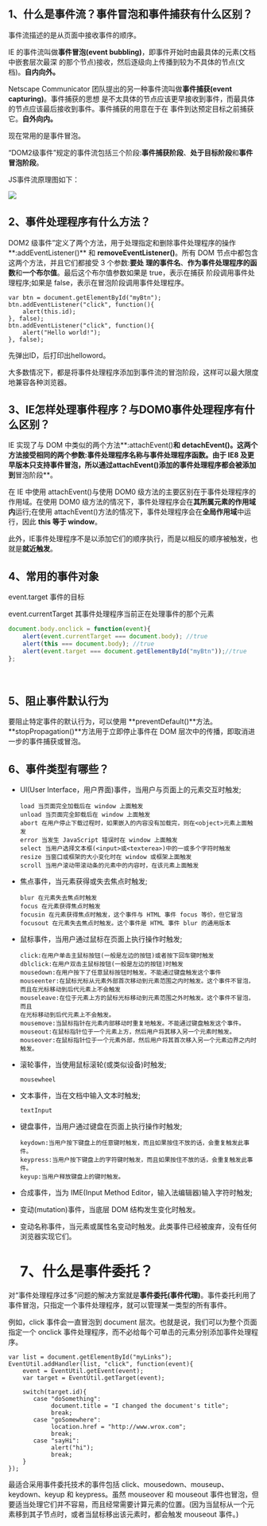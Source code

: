 ## 1、什么是事件流？事件冒泡和事件捕获有什么区别？

事件流描述的是从页面中接收事件的顺序。

IE 的事件流叫做**事件冒泡(event bubbling)**，即事件开始时由最具体的元素(文档中嵌套层次最深
的那个节点)接收，然后逐级向上传播到较为不具体的节点(文档)。**自内向外。**

Netscape Communicator 团队提出的另一种事件流叫做**事件捕获(event capturing)**。事件捕获的思想
是不太具体的节点应该更早接收到事件，而最具体的节点应该最后接收到事件。事件捕获的用意在于在
事件到达预定目标之前捕获它。**自外向内。**

现在常用的是事件冒泡。

“DOM2级事件”规定的事件流包括三个阶段:**事件捕获阶段**、**处于目标阶段**和**事件冒泡阶段**。			

JS事件流原理图如下：

![](https://images2015.cnblogs.com/blog/1005354/201612/1005354-20161222125521823-1914047378.png)

## 2、事件处理程序有什么方法？

DOM2 级事件”定义了两个方法，用于处理指定和删除事件处理程序的操作**:addEventListener()**
和 **removeEventListener()**。所有 DOM 节点中都包含这两个方法，并且它们都接受 3 个参数:**要处**
**理的事件名**、**作为事件处理程序的函数**和**一个布尔值**。最后这个布尔值参数如果是 true，表示在捕获
阶段调用事件处理程序;如果是 false，表示在冒泡阶段调用事件处理程序。

```
var btn = document.getElementById("myBtn");
btn.addEventListener("click", function(){
    alert(this.id);
}, false);
btn.addEventListener("click", function(){
    alert("Hello world!");
}, false);
```

先弹出ID，后打印出helloword。

大多数情况下，都是将事件处理程序添加到事件流的冒泡阶段，这样可以最大限度地兼容各种浏览器。

## 3、IE怎样处理事件程序？与DOM0事件处理程序有什么区别？

IE 实现了与 DOM 中类似的两个方法**:attachEvent()**和 **detachEvent()**。这两个方法接受相同的两个参数:事件处理程序名称与事件处理程序函数。由于 IE8 及更早版本只支持事件冒泡，所以通过attachEvent()添加的事件处理程序都会被添加到**冒泡阶段**。

在 IE 中使用 attachEvent()与使用 DOM0 级方法的主要区别在于事件处理程序的作用域。在使用 DOM0 级方法的情况下，事件处理程序会在**其所属元素的作用域内**运行;在使用 attachEvent()方法的情况下，事件处理程序会在**全局作用域**中运行，因此 **this 等于 window**。

此外，IE事件处理程序不是以添加它们的顺序执行，而是以相反的顺序被触发，也就是**就近触发**。

## 4、常用的事件对象

event.target  	 事件的目标

event.currentTarget 其事件处理程序当前正在处理事件的那个元素		

```js
document.body.onclick = function(event){ 
    alert(event.currentTarget === document.body); //true 
    alert(this === document.body); //true 
    alert(event.target === document.getElementById("myBtn"));//true
};
```

​		

## 5、阻止事件默认行为

要阻止特定事件的默认行为，可以使用 **preventDefault()**方法。	
**stopPropagation()**方法用于立即停止事件在 DOM 层次中的传播，即取消进一步的事件捕获或冒泡。

## 6、事件类型有哪些？

- UI(User Interface，用户界面)事件，当用户与页面上的元素交互时触发;

  ```
  load 当页面完全加载后在 window 上面触发
  unload 当页面完全卸载后在 window 上面触发
  abort 在用户停止下载过程时，如果嵌入的内容没有加载完，则在<object>元素上面触发
  error 当发生 JavaScript 错误时在 window 上面触发
  select 当用户选择文本框(<input>或<texterea>)中的一或多个字符时触发
  resize 当窗口或框架的大小变化时在 window 或框架上面触发
  scroll 当用户滚动带滚动条的元素中的内容时，在该元素上面触发
  ```

- 焦点事件，当元素获得或失去焦点时触发;

  ```
  blur 在元素失去焦点时触发
  focus 在元素获得焦点时触发
  focusin 在元素获得焦点时触发，这个事件与 HTML 事件 focus 等价，但它冒泡
  focusout 在元素失去焦点时触发。这个事件是 HTML 事件 blur 的通用版本
  ```

- 鼠标事件，当用户通过鼠标在页面上执行操作时触发;

  ```
  click:在用户单击主鼠标按钮(一般是左边的按钮)或者按下回车键时触发
  dblclick:在用户双击主鼠标按钮(一般是左边的按钮)时触发
  mousedown:在用户按下了任意鼠标按钮时触发。不能通过键盘触发这个事件
  mouseenter:在鼠标光标从元素外部首次移动到元素范围之内时触发。这个事件不冒泡，而且在光标移动到后代元素上不会触发 
  mouseleave:在位于元素上方的鼠标光标移动到元素范围之外时触发。这个事件不冒泡，而且
  在光标移动到后代元素上不会触发。
  mousemove:当鼠标指针在元素内部移动时重复地触发。不能通过键盘触发这个事件。
  mouseout:在鼠标指针位于一个元素上方，然后用户将其移入另一个元素时触发。
  mouseover:在鼠标指针位于一个元素外部，然后用户将其首次移入另一个元素边界之内时触发。
  ```

- 滚轮事件，当使用鼠标滚轮(或类似设备)时触发;

  ```
  mousewheel
  ```

- 文本事件，当在文档中输入文本时触发;

  ```
  textInput
  ```

- 键盘事件，当用户通过键盘在页面上执行操作时触发;

  ```
  keydown:当用户按下键盘上的任意键时触发，而且如果按住不放的话，会重复触发此事件。
  keypress:当用户按下键盘上的字符键时触发，而且如果按住不放的话，会重复触发此事件。
  keyup:当用户释放键盘上的键时触发。
  ```

- 合成事件，当为 IME(Input Method Editor，输入法编辑器)输入字符时触发;

- 变动(mutation)事件，当底层 DOM 结构发生变化时触发。

- 变动名称事件，当元素或属性名变动时触发。此类事件已经被废弃，没有任何浏览器实现它们。

	# 7、什么是事件委托？		

对“事件处理程序过多”问题的解决方案就是**事件委托(事件代理)**。事件委托利用了事件冒泡，只指定一个事件处理程序，就可以管理某一类型的所有事件。

例如，click 事件会一直冒泡到 document 层次。也就是说，我们可以为整个页面指定一个 onclick 事件处理程序，而不必给每个可单击的元素分别添加事件处理程序。

```
var list = document.getElementById("myLinks");
EventUtil.addHandler(list, "click", function(event){
	event = EventUtil.getEvent(event);
    var target = EventUtil.getTarget(event);
   
    switch(target.id){
       case "doSomething":
            document.title = "I changed the document's title";
            break;
       case "goSomewhere":
            location.href = "http://www.wrox.com";
            break;
       case "sayHi": 
      		alert("hi");
			break; 
	}
});
```


最适合采用事件委托技术的事件包括 click、mousedown、mouseup、keydown、keyup 和 keypress。虽然 mouseover 和 mouseout 事件也冒泡，但要适当处理它们并不容易，而且经常需要计算元素的位置。(因为当鼠标从一个元素移到其子节点时，或者当鼠标移出该元素时，都会触发 mouseout 事件。)

​	


​			
​		
​			
​				


​		
​	


​			
​		
​		
​		
​	










​			
​		
​			
​	




​			
​		
​				
​		
​		
​	


​			
​		
​			
​		
​	